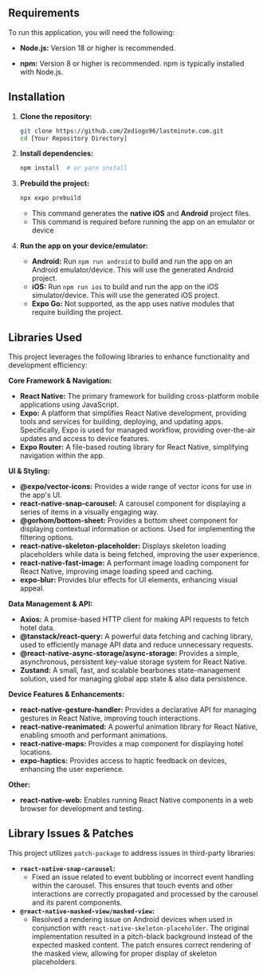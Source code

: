 ## Requirements

To run this application, you will need the following:

-   **Node.js:** Version 18 or higher is recommended.

-   **npm:** Version 8 or higher is recommended. npm is typically installed with Node.js.

## Installation

1.  **Clone the repository:**

    ```bash
    git clone https://github.com/Zediogo96/lastminute.com.git
    cd [Your Repository Directory]
    ```

2.  **Install dependencies:**

    ```bash
    npm install  # or yarn install
    ```

3.  **Prebuild the project:**

    ```bash
    npx expo prebuild
    ```

    -   This command generates the **native iOS** and **Android** project files.
    -   This command is required before running the app on an emulator or device

4.  **Run the app on your device/emulator:**

    -   **Android:** Run `npm run android` to build and run the app on an Android emulator/device. This will use the generated Android project.
    -   **iOS:** Run `npm run ios` to build and run the app on the iOS simulator/device. This will use the generated iOS project.
    -   **Expo Go:** Not supported, as the app uses native modules that require building the project.

## Libraries Used

This project leverages the following libraries to enhance functionality and development efficiency:

**Core Framework & Navigation:**

-   **React Native:** The primary framework for building cross-platform mobile applications using JavaScript.
-   **Expo:** A platform that simplifies React Native development, providing tools and services for building, deploying, and updating apps. Specifically, Expo is used for managed workflow, providing over-the-air updates and access to device features.
-   **Expo Router:** A file-based routing library for React Native, simplifying navigation within the app.

**UI & Styling:**

-   **@expo/vector-icons:** Provides a wide range of vector icons for use in the app's UI.
-   **react-native-snap-carousel:** A carousel component for displaying a series of items in a visually engaging way.
-   **@gorhom/bottom-sheet:** Provides a bottom sheet component for displaying contextual information or actions. Used for implementing the filtering options.
-   **react-native-skeleton-placeholder:** Displays skeleton loading placeholders while data is being fetched, improving the user experience.
-   **react-native-fast-image:** A performant image loading component for React Native, improving image loading speed and caching.
-   **expo-blur:** Provides blur effects for UI elements, enhancing visual appeal.

**Data Management & API:**

-   **Axios:** A promise-based HTTP client for making API requests to fetch hotel data.
-   **@tanstack/react-query:** A powerful data fetching and caching library, used to efficiently manage API data and reduce unnecessary requests.
-   **@react-native-async-storage/async-storage:** Provides a simple, asynchronous, persistent key-value storage system for React Native.
-   **Zustand:** A small, fast, and scalable bearbones state-management solution, used for managing global app state & also data persistence.

**Device Features & Enhancements:**

-   **react-native-gesture-handler:** Provides a declarative API for managing gestures in React Native, improving touch interactions.
-   **react-native-reanimated:** A powerful animation library for React Native, enabling smooth and performant animations.
-   **react-native-maps:** Provides a map component for displaying hotel locations.
-   **expo-haptics:** Provides access to haptic feedback on devices, enhancing the user experience.

**Other:**

-   **react-native-web:** Enables running React Native components in a web browser for development and testing.

## Library Issues & Patches

This project utilizes `patch-package` to address issues in third-party libraries:

-   **`react-native-snap-carousel`:**
    -   Fixed an issue related to event bubbling or incorrect event handling within the carousel. This ensures that touch events and other interactions are correctly propagated and processed by the carousel and its parent components.
-   **`@react-native-masked-view/masked-view`:**
    -   Resolved a rendering issue on Android devices when used in conjunction with `react-native-skeleton-placeholder`. The original implementation resulted in a pitch-black background instead of the expected masked content. The patch ensures correct rendering of the masked view, allowing for proper display of skeleton placeholders.
